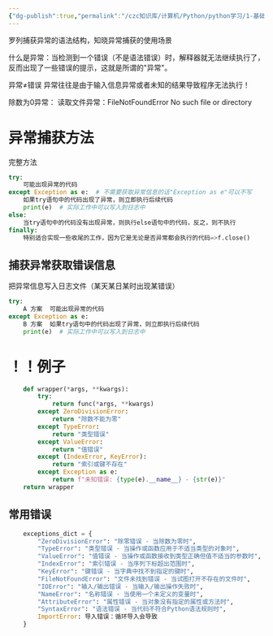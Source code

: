 ```yaml
---
{"dg-publish":true,"permalink":"/czc知识库/计算机/Python/python学习/1-基础的基础/212-异常/","dgPassFrontmatter":true,"created":"2024-11-13T14:13:18.758+08:00","updated":"2024-12-08T12:39:45.345+08:00"}
---
```



罗列捕获异常的语法结构，知晓异常捕获的使用场景

什么是异常：当检测到一个错误（不是语法错误）时，解释器就无法继续执行了，反而出现了一些错误的提示，这就是所谓的"异常"。

异常≠错误
异常往往是由于输入信息异常或者未知的结果导致程序无法执行！

除数为0异常：
读取文件异常：FileNotFoundError
No such file or directory

# 异常捕获方法

完整方法
```python
try:
	可能出现异常的代码
except Exception as e:  # 不需要获取异常信息的话"Exception as e"可以不写
	如果try语句中的代码出现了异常，则立即执行后续代码
	print(e)  # 实际工作中可以写入到日志中 
else:
	当try语句中的代码没有出现异常，则执行else语句中的代码，反之，则不执行
finally:
	特别适合实现一些收尾的工作，因为它是无论是否异常都会执行的代码=>f.close()
```

## 捕获异常获取错误信息

把异常信息写入日志文件（某天某日某时出现某错误）

```python
try:
	A 方案  可能出现异常的代码
except Exception as e:
	B 方案  如果try语句中的代码出现了异常，则立即执行后续代码
	print(e)  # 实际工作中可以写入到日志中 
```


# ！！例子
```python
    def wrapper(*args, **kwargs):
        try:
            return func(*args, **kwargs)
        except ZeroDivisionError:
            return "除数不能为零"
        except TypeError:
            return "类型错误"
        except ValueError:
            return "值错误"
        except (IndexError, KeyError):
            return "索引或键不存在"
        except Exception as e:
            return f"未知错误: {type(e).__name__} - {str(e)}"
    return wrapper
```

## 常用错误
```python
    exceptions_dict = {
        "ZeroDivisionError": "除零错误 - 当除数为零时",
        "TypeError": "类型错误 - 当操作或函数应用于不适当类型的对象时",
        "ValueError": "值错误 - 当操作或函数接收到类型正确但值不适当的参数时",
        "IndexError": "索引错误 - 当序列下标超出范围时",
        "KeyError": "键错误 - 当字典中找不到指定的键时",
        "FileNotFoundError": "文件未找到错误 - 当试图打开不存在的文件时",
        "IOError": "输入/输出错误 - 当输入/输出操作失败时",
        "NameError": "名称错误 - 当使用一个未定义的变量时",
        "AttributeError": "属性错误 - 当对象没有指定的属性或方法时",
        "SyntaxError": "语法错误 - 当代码不符合Python语法规则时",
	    ImportError: 导入错误：循环导入会导致
    }
```

